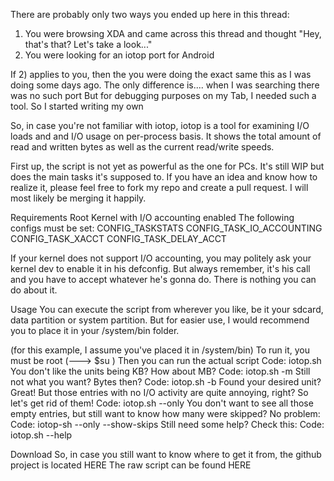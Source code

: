 There are probably only two ways you ended up here in this thread:
1) You were browsing XDA and came across this thread and thought "Hey, that's that? Let's take a look..."
2) You were looking for an iotop port for Android

If 2) applies to you, then the you were doing the exact same this as I was doing some days ago. The only difference is.... when I was searching there was no such port 
But for debugging purposes on my Tab, I needed such a tool. So I started writing my own  


So, in case you're not familiar with iotop, iotop is a tool for examining I/O loads and and I/O usage on per-process basis. It shows the total amount of read and written bytes as well as the current read/write speeds.

First up, the script is not yet as powerful as the one for PCs. It's still WIP but does the main tasks it's supposed to.
If you have an idea and know how to realize it, please feel free to fork my repo and create a pull request. I will most likely be merging it happily.


Requirements
Root
Kernel with I/O accounting enabled
The following configs must be set:
CONFIG_TASKSTATS
CONFIG_TASK_IO_ACCOUNTING
CONFIG_TASK_XACCT
CONFIG_TASK_DELAY_ACCT

If your kernel does not support I/O accounting, you may politely ask your kernel dev to enable it in his defconfig. But always remember, it's his call and you have to accept whatever he's gonna do. There is nothing you can do about it.


Usage
You can execute the script from wherever you like, be it your sdcard, data partition or system partition. But for easier use, I would recommend you to place it in your /system/bin folder.

(for this example, I assume you've placed it in /system/bin)
To run it, you must be root (---> $su )
Then you can run the actual script
Code:
iotop.sh
You don't like the units being KB? How about MB?
Code:
iotop.sh -m
Still not what you want? Bytes then?
Code:
iotop.sh -b
Found your desired unit? Great! But those entries with no I/O activity are quite annoying, right? So let's get rid of them!
Code:
iotop.sh --only
You don't want to see all those empty entries, but still want to know how many were skipped? No problem:
Code:
iotop-sh --only --show-skips
Still need some help? Check this:
Code:
iotop.sh --help

Download
So, in case you still want to know where to get it from, the github project is located HERE
The raw script can be found HERE
